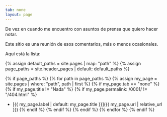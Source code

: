 ```yaml
---
tab: none
layout: page
---
```


De vez en cuando me encuentro con asuntos de prensa que quiero hacer notar.

Este sitio es una reunión de esos comentarios, más o menos ocasionales.

Aquí está la lista:

{% assign default_paths = site.pages | map: "path" %}
{% assign page_paths = site.header_pages | default: default_paths %}

{% if page_paths %}
  {% for path in page_paths %}
    {% assign my_page = site.pages | where: "path", path | first %}
    {% if my_page.tab == "none" %}
        {% if my_page.title != "Nada" %}
            {% if my_page.permalink: /0001/ != "/404.html" %}
* [{{ my_page.label | default: my_page.title }}]({{ my_page.url | relative_url }})
            {% endif %}
        {% endif %}
    {% endif %}
  {% endfor %}
{% endif %}
